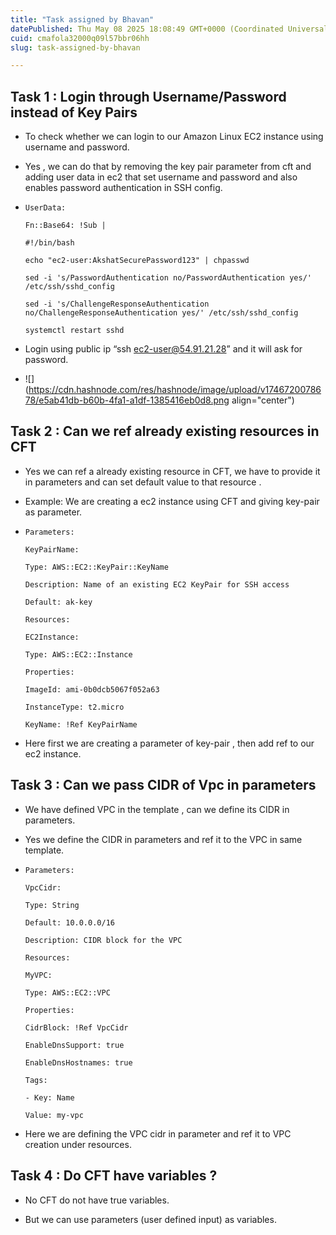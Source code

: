 ```yaml
---
title: "Task assigned by Bhavan"
datePublished: Thu May 08 2025 18:08:49 GMT+0000 (Coordinated Universal Time)
cuid: cmafola32000q09l57bbr06hh
slug: task-assigned-by-bhavan

---
```


## Task 1 : Login through Username/Password instead of Key Pairs

* To check whether we can login to our Amazon Linux EC2 instance using username and password.
    
* Yes , we can do that by removing the key pair parameter from cft and adding user data in ec2 that set username and password and also enables password authentication in SSH config.
    
* `UserData:`
    
    `Fn::Base64: !Sub |`
    
    `#!/bin/bash`
    
    `echo "ec2-user:AkshatSecurePassword123" | chpasswd`
    
    `sed -i 's/PasswordAuthentication no/PasswordAuthentication yes/' /etc/ssh/sshd_config`
    
    `sed -i 's/ChallengeResponseAuthentication no/ChallengeResponseAuthentication yes/' /etc/ssh/sshd_config`
    
    `systemctl restart sshd`
    
* Login using public ip “ssh ec2-user@54.91.21.28” and it will ask for password.
    
* ![](https://cdn.hashnode.com/res/hashnode/image/upload/v1746720078678/e5ab41db-b60b-4fa1-a1df-1385416eb0d8.png align="center")
    

## Task 2 : Can we ref already existing resources in CFT

* Yes we can ref a already existing resource in CFT, we have to provide it in parameters and can set default value to that resource .
    
* Example: We are creating a ec2 instance using CFT and giving key-pair as parameter.
    
* `Parameters:`
    
    `KeyPairName:`
    
    `Type: AWS::EC2::KeyPair::KeyName`
    
    `Description: Name of an existing EC2 KeyPair for SSH access`
    
    `Default: ak-key`
    
    `Resources:`
    
    `EC2Instance:`
    
    `Type: AWS::EC2::Instance`
    
    `Properties:`
    
    `ImageId: ami-0b0dcb5067f052a63`
    
    `InstanceType: t2.micro`
    
    `KeyName: !Ref KeyPairName`
    
* Here first we are creating a parameter of key-pair , then add ref to our ec2 instance.
    

## Task 3 : Can we pass CIDR of Vpc in parameters

* We have defined VPC in the template , can we define its CIDR in parameters.
    
* Yes we define the CIDR in parameters and ref it to the VPC in same template.
    
* `Parameters:`
    
    `VpcCidr:`
    
    `Type: String`
    
    `Default: 10.0.0.0/16`
    
    `Description: CIDR block for the VPC`
    
    `Resources:`
    
    `MyVPC:`
    
    `Type: AWS::EC2::VPC`
    
    `Properties:`
    
    `CidrBlock: !Ref VpcCidr`
    
    `EnableDnsSupport: true`
    
    `EnableDnsHostnames: true`
    
    `Tags:`
    
    `- Key: Name`
    
    `Value: my-vpc`
    
* Here we are defining the VPC cidr in parameter and ref it to VPC creation under resources.
    

## Task 4 : Do CFT have variables ?

* No CFT do not have true variables.
    
* But we can use parameters (user defined input) as variables.
